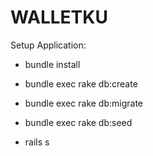 # WALLETKU

Setup Application:

* bundle install

* bundle exec rake db:create

* bundle exec rake db:migrate

* bundle exec rake db:seed

* rails s
